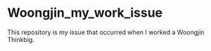# Woongjin_my_work_issue
This repository is my issue that occurred when I worked a Woongjin Thinkbig.


